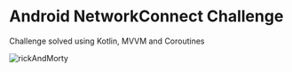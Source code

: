 Android NetworkConnect Challenge
===================================
Challenge solved using Kotlin, MVVM and Coroutines


![rickAndMorty](https://user-images.githubusercontent.com/77591347/211428976-4ead7fd1-2f86-4092-8474-6b22b5c410a0.gif)
